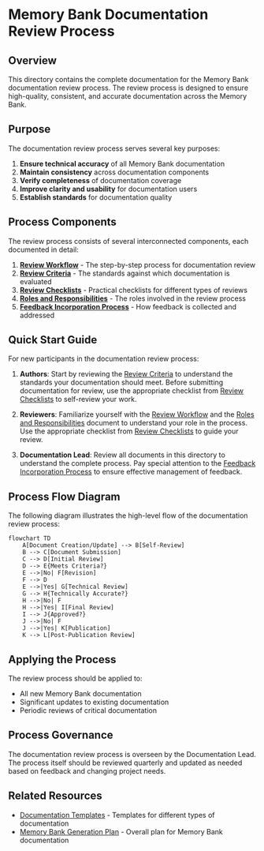 # Memory Bank Documentation Review Process

## Overview

This directory contains the complete documentation for the Memory Bank documentation review process. The review process is designed to ensure high-quality, consistent, and accurate documentation across the Memory Bank.

## Purpose

The documentation review process serves several key purposes:

1. **Ensure technical accuracy** of all Memory Bank documentation
2. **Maintain consistency** across documentation components
3. **Verify completeness** of documentation coverage
4. **Improve clarity and usability** for documentation users
5. **Establish standards** for documentation quality

## Process Components

The review process consists of several interconnected components, each documented in detail:

1. [**Review Workflow**](01_review_workflow.md) - The step-by-step process for documentation review
2. [**Review Criteria**](02_review_criteria.md) - The standards against which documentation is evaluated
3. [**Review Checklists**](03_review_checklists.md) - Practical checklists for different types of reviews
4. [**Roles and Responsibilities**](04_roles_and_responsibilities.md) - The roles involved in the review process
5. [**Feedback Incorporation Process**](05_feedback_incorporation.md) - How feedback is collected and addressed

## Quick Start Guide

For new participants in the documentation review process:

1. **Authors**: Start by reviewing the [Review Criteria](02_review_criteria.md) to understand the standards your documentation should meet. Before submitting documentation for review, use the appropriate checklist from [Review Checklists](03_review_checklists.md) to self-review your work.

2. **Reviewers**: Familiarize yourself with the [Review Workflow](01_review_workflow.md) and the [Roles and Responsibilities](04_roles_and_responsibilities.md) document to understand your role in the process. Use the appropriate checklist from [Review Checklists](03_review_checklists.md) to guide your review.

3. **Documentation Lead**: Review all documents in this directory to understand the complete process. Pay special attention to the [Feedback Incorporation Process](05_feedback_incorporation.md) to ensure effective management of feedback.

## Process Flow Diagram

The following diagram illustrates the high-level flow of the documentation review process:

```mermaid
flowchart TD
    A[Document Creation/Update] --> B[Self-Review]
    B --> C[Document Submission]
    C --> D[Initial Review]
    D --> E{Meets Criteria?}
    E -->|No| F[Revision]
    F --> D
    E -->|Yes| G[Technical Review]
    G --> H{Technically Accurate?}
    H -->|No| F
    H -->|Yes| I[Final Review]
    I --> J{Approved?}
    J -->|No| F
    J -->|Yes| K[Publication]
    K --> L[Post-Publication Review]
```

## Applying the Process

The review process should be applied to:

- All new Memory Bank documentation
- Significant updates to existing documentation
- Periodic reviews of critical documentation

## Process Governance

The documentation review process is overseen by the Documentation Lead. The process itself should be reviewed quarterly and updated as needed based on feedback and changing project needs.

## Related Resources

- [Documentation Templates](../templates/) - Templates for different types of documentation
- [Memory Bank Generation Plan](../memory_bank_generation_plan.md) - Overall plan for Memory Bank documentation
